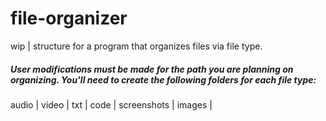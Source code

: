 # file-organizer
wip | structure for a program that organizes files via file type. 



##### User modifications must be made for the path you are planning on organizing. You'll need to create the following folders for each file type:

audio |
video |
txt |
code |
screenshots |
images |
